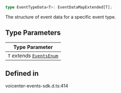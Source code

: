 ```ts
type EventTypeData<T>: EventDataMapExtended[T];
```

The structure of event data for a specific event type.

## Type Parameters

| Type Parameter |
| ------ |
| `T` *extends* [`EventsEnum`](../enumerations/EventsEnum.md) |

## Defined in

voicenter-events-sdk.d.ts:414
